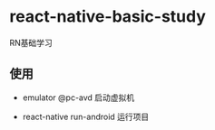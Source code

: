 # react-native-basic-study
RN基础学习

## 使用

- emulator @pc-avd 启动虚拟机

- react-native run-android  运行项目
